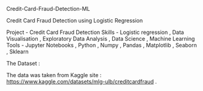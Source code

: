Credit-Card-Fraud-Detection-ML

Credit Card Fraud Detection using Logistic Regression

Project - Credit Card Fraud Detection
Skills - Logistic regression , Data Visualisation , Exploratory Data Analysis , Data Science , Machine Learning
Tools - Jupyter Notebooks , Python , Numpy , Pandas , Matplotlib , Seaborn , Sklearn



The Dataset :

The data was taken from Kaggle site : https://www.kaggle.com/datasets/mlg-ulb/creditcardfraud .
